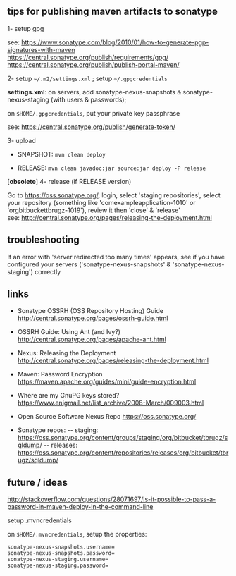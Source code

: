 
tips for publishing maven artifacts to sonatype
-----------------------------------------------

1- setup gpg

see:
https://www.sonatype.com/blog/2010/01/how-to-generate-pgp-signatures-with-maven
https://central.sonatype.org/publish/requirements/gpg/
https://central.sonatype.org/publish/publish-portal-maven/


2- setup `~/.m2/settings.xml` ; setup `~/.gpgcredentials`

**settings.xml**: on servers, add sonatype-nexus-snapshots & sonatype-nexus-staging (with users & passwords);

on `$HOME/.gpgcredentials`, put your private key passphrase

see: https://central.sonatype.org/publish/generate-token/


3- upload

* SNAPSHOT: `mvn clean deploy`

* RELEASE: `mvn clean javadoc:jar source:jar deploy -P release`

<!--
(ant - deprecated)
* SNAPSHOT: **publish-sonatype-snapshot** - `ant clean test publish-sonatype-snapshot`

* RELEASE: **publish-sonatype-release** - `ant clean test publish-sonatype-release`

(do not forget to `ant resolve` if needed)

3.1- upload maven modules (sqlmigrate, sqldump-jopendoc, sqldump-logback & sqldump-mondrian)

* SNAPSHOT:  
	`(cd sqlmigrate && mvn clean deploy)`  
	`(cd sqldump-jopendoc && mvn clean deploy)`  
	`(cd sqldump-logback && mvn clean deploy)`  
	`(cd sqldump-mondrian && mvn clean deploy)`  

* RELEASE:  
	`(cd sqlmigrate && mvn clean javadoc:jar deploy -P release)`  
	`(cd sqldump-jopendoc && mvn clean javadoc:jar deploy -P release)`  
	`(cd sqldump-logback && mvn clean javadoc:jar deploy -P release)`  
	`(cd sqldump-mondrian && mvn clean javadoc:jar deploy -P release)`  
-->


[**obsolete**] 4- release (if RELEASE version) 

Go to <https://oss.sonatype.org/>, login, select 'staging repositories', select your repository (something like
'comexampleapplication-1010' or 'orgbitbuckettbrugz-1019'), review it then 'close' & 'release'  
see: http://central.sonatype.org/pages/releasing-the-deployment.html


troubleshooting
---------------

If an error with 'server redirected too many times' appears, see if you have configured your servers
('sonatype-nexus-snapshots' & 'sonatype-nexus-staging') correctly


links
-----

- Sonatype OSSRH (OSS Repository Hosting) Guide
http://central.sonatype.org/pages/ossrh-guide.html

- OSSRH Guide: Using Ant (and Ivy?)
http://central.sonatype.org/pages/apache-ant.html

- Nexus: Releasing the Deployment
http://central.sonatype.org/pages/releasing-the-deployment.html

- Maven: Password Encryption
https://maven.apache.org/guides/mini/guide-encryption.html

- Where are my GnuPG keys stored?
https://www.enigmail.net/list_archive/2008-March/009003.html

- Open Source Software Nexus Repo
https://oss.sonatype.org/

- Sonatype repos:
-- staging: https://oss.sonatype.org/content/groups/staging/org/bitbucket/tbrugz/sqldump/
-- releases: https://oss.sonatype.org/content/repositories/releases/org/bitbucket/tbrugz/sqldump/


future / ideas
------
http://stackoverflow.com/questions/28071697/is-it-possible-to-pass-a-password-in-maven-deploy-in-the-command-line

setup .mvncredentials

on `$HOME/.mvncredentials`, setup the properties:

	sonatype-nexus-snapshots.username=
	sonatype-nexus-snapshots.password=
	sonatype-nexus-staging.username=
	sonatype-nexus-staging.password=

